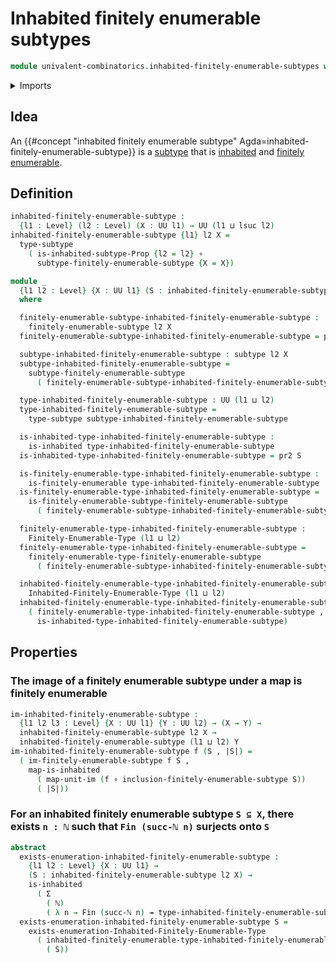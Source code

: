 # Inhabited finitely enumerable subtypes

```agda
module univalent-combinatorics.inhabited-finitely-enumerable-subtypes where
```

<details><summary>Imports</summary>

```agda
open import elementary-number-theory.natural-numbers

open import foundation.dependent-pair-types
open import foundation.function-types
open import foundation.images
open import foundation.inhabited-subtypes
open import foundation.inhabited-types
open import foundation.subtypes
open import foundation.surjective-maps
open import foundation.universe-levels

open import univalent-combinatorics.finitely-enumerable-subtypes
open import univalent-combinatorics.finitely-enumerable-types
open import univalent-combinatorics.inhabited-finitely-enumerable-types
open import univalent-combinatorics.standard-finite-types
```

</details>

## Idea

An
{{#concept "inhabited finitely enumerable subtype" Agda=inhabited-finitely-enumerable-subtype}}
is a [subtype](foundation.subtypes.md) that is
[inhabited](foundation.inhabited-subtypes.md) and
[finitely enumerable](univalent-combinatorics.finitely-enumerable-subtypes.md).

## Definition

```agda
inhabited-finitely-enumerable-subtype :
  {l1 : Level} (l2 : Level) (X : UU l1) → UU (l1 ⊔ lsuc l2)
inhabited-finitely-enumerable-subtype {l1} l2 X =
  type-subtype
    ( is-inhabited-subtype-Prop {l2 = l2} ∘
      subtype-finitely-enumerable-subtype {X = X})

module _
  {l1 l2 : Level} {X : UU l1} (S : inhabited-finitely-enumerable-subtype l2 X)
  where

  finitely-enumerable-subtype-inhabited-finitely-enumerable-subtype :
    finitely-enumerable-subtype l2 X
  finitely-enumerable-subtype-inhabited-finitely-enumerable-subtype = pr1 S

  subtype-inhabited-finitely-enumerable-subtype : subtype l2 X
  subtype-inhabited-finitely-enumerable-subtype =
    subtype-finitely-enumerable-subtype
      ( finitely-enumerable-subtype-inhabited-finitely-enumerable-subtype)

  type-inhabited-finitely-enumerable-subtype : UU (l1 ⊔ l2)
  type-inhabited-finitely-enumerable-subtype =
    type-subtype subtype-inhabited-finitely-enumerable-subtype

  is-inhabited-type-inhabited-finitely-enumerable-subtype :
    is-inhabited type-inhabited-finitely-enumerable-subtype
  is-inhabited-type-inhabited-finitely-enumerable-subtype = pr2 S

  is-finitely-enumerable-type-inhabited-finitely-enumerable-subtype :
    is-finitely-enumerable type-inhabited-finitely-enumerable-subtype
  is-finitely-enumerable-type-inhabited-finitely-enumerable-subtype =
    is-finitely-enumerable-subtype-finitely-enumerable-subtype
      ( finitely-enumerable-subtype-inhabited-finitely-enumerable-subtype)

  finitely-enumerable-type-inhabited-finitely-enumerable-subtype :
    Finitely-Enumerable-Type (l1 ⊔ l2)
  finitely-enumerable-type-inhabited-finitely-enumerable-subtype =
    finitely-enumerable-type-finitely-enumerable-subtype
      ( finitely-enumerable-subtype-inhabited-finitely-enumerable-subtype)

  inhabited-finitely-enumerable-type-inhabited-finitely-enumerable-subtype :
    Inhabited-Finitely-Enumerable-Type (l1 ⊔ l2)
  inhabited-finitely-enumerable-type-inhabited-finitely-enumerable-subtype =
    ( finitely-enumerable-type-inhabited-finitely-enumerable-subtype ,
      is-inhabited-type-inhabited-finitely-enumerable-subtype)
```

## Properties

### The image of a finitely enumerable subtype under a map is finitely enumerable

```agda
im-inhabited-finitely-enumerable-subtype :
  {l1 l2 l3 : Level} {X : UU l1} {Y : UU l2} → (X → Y) →
  inhabited-finitely-enumerable-subtype l2 X →
  inhabited-finitely-enumerable-subtype (l1 ⊔ l2) Y
im-inhabited-finitely-enumerable-subtype f (S , |S|) =
  ( im-finitely-enumerable-subtype f S ,
    map-is-inhabited
      ( map-unit-im (f ∘ inclusion-finitely-enumerable-subtype S))
      ( |S|))
```

### For an inhabited finitely enumerable subtype `S ⊆ X`, there exists `n : ℕ` such that `Fin (succ-ℕ n)` surjects onto `S`

```agda
abstract
  exists-enumeration-inhabited-finitely-enumerable-subtype :
    {l1 l2 : Level} {X : UU l1} →
    (S : inhabited-finitely-enumerable-subtype l2 X) →
    is-inhabited
      ( Σ
        ( ℕ)
        ( λ n → Fin (succ-ℕ n) ↠ type-inhabited-finitely-enumerable-subtype S))
  exists-enumeration-inhabited-finitely-enumerable-subtype S =
    exists-enumeration-Inhabited-Finitely-Enumerable-Type
      ( inhabited-finitely-enumerable-type-inhabited-finitely-enumerable-subtype
        ( S))
```
